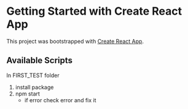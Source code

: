 # Getting Started with Create React App

This project was bootstrapped with [Create React App](https://github.com/facebook/create-react-app).
## Available Scripts

In FIRST_TEST folder

1. install package 
2. npm start 
    - if error check error and fix it 


